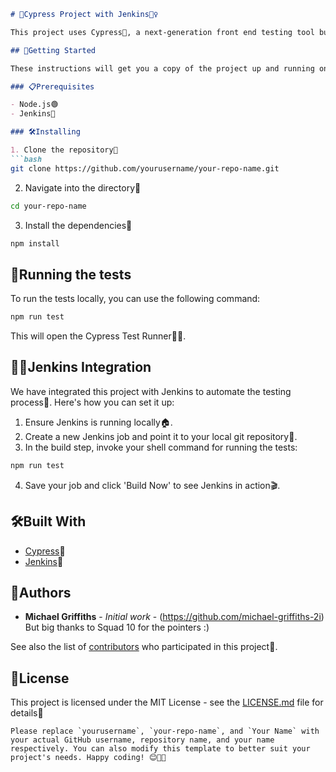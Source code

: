 

```markdown
# 🚀Cypress Project with Jenkins👷‍♀️

This project uses Cypress🌲, a next-generation front end testing tool built for the modern web🌐. We have also integrated this project with Jenkins🔧, a leading open-source automation server that provides hundreds of plugins to support building, deploying, and automating any project🏗️.

## 🚀Getting Started

These instructions will get you a copy of the project up and running on your local machine for development and testing purposes🖥️.

### 📋Prerequisites

- Node.js🟢
- Jenkins🔧

### 🛠️Installing

1. Clone the repository📁
```bash
git clone https://github.com/yourusername/your-repo-name.git
```
2. Navigate into the directory📂
```bash
cd your-repo-name
```
3. Install the dependencies🔗
```bash
npm install
```
## 🧪Running the tests

To run the tests locally, you can use the following command:
```bash
npm run test
```
This will open the Cypress Test Runner🏃‍♀️.

## 👷‍♀️Jenkins Integration

We have integrated this project with Jenkins to automate the testing process🔄. Here's how you can set it up:

1. Ensure Jenkins is running locally🏠.
2. Create a new Jenkins job and point it to your local git repository🎯.
3. In the build step, invoke your shell command for running the tests:
```bash
npm run test
```
4. Save your job and click 'Build Now' to see Jenkins in action🎬.

## 🛠️Built With

- [Cypress](https://www.cypress.io/)🌲
- [Jenkins](https://www.jenkins.io/)🔧

## 👥Authors

- **Michael Griffiths** - *Initial work* - (https://github.com/michael-griffiths-2i)
But big thanks to Squad 10 for the pointers :)

See also the list of [contributors](https://github.com/yourusername/your-repo-name/contributors) who participated in this project👥.

## 📜License

This project is licensed under the MIT License - see the [LICENSE.md](LICENSE.md) file for details📜
```
Please replace `yourusername`, `your-repo-name`, and `Your Name` with your actual GitHub username, repository name, and your name respectively. You can also modify this template to better suit your project's needs. Happy coding! 😊🎉🚀
